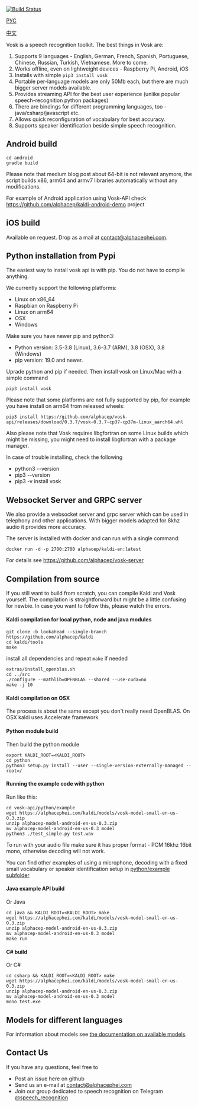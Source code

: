 [![Build Status](https://travis-ci.com/alphacep/vosk-api.svg?branch=master)](https://travis-ci.com/alphacep/vosk-api)

[РУС](README.ru.md)

[中文](README.zh.md)

Vosk is a speech recognition toolkit. The best things in Vosk are:

  1. Supports 9 languages - English, German, French, Spanish, Portuguese, Chinese, Russian, Turkish, Vietnamese. More to come.
  1. Works offline, even on lightweight devices - Raspberry Pi, Android, iOS
  1. Installs with simple `pip3 install vosk`
  1. Portable per-language models are only 50Mb each, but there are much bigger server models available.
  1. Provides streaming API for the best user experience (unlike popular speech-recognition python packages)
  1. There are bindings for different programming languages, too - java/csharp/javascript etc.
  1. Allows quick reconfiguration of vocabulary for best accuracy.
  1. Supports speaker identification beside simple speech recognition.

## Android build

```
cd android
gradle build
```

Please note that medium blog post about 64-bit is not relevant anymore, the script builds x86, arm64 and armv7 libraries automatically without any modifications.

For example of Android application using Vosk-API check https://github.com/alphacep/kaldi-android-demo project

## iOS build

Available on request. Drop as a mail at [contact@alphacephei.com](mailto:contact@alphacephei.com).

## Python installation from Pypi

The easiest way to install vosk api is with pip. You do not have to compile anything. 

We currently support the following platforms:

  * Linux on x86_64
  * Raspbian on Raspberry Pi
  * Linux on arm64
  * OSX
  * Windows

Make sure you have newer pip and python3:

  * Python version: 3.5-3.8 (Linux), 3.6-3.7 (ARM), 3.8 (OSX), 3.8 (Windows)
  * pip version: 19.0 and newer.

Uprade python and pip if needed. Then install vosk on Linux/Mac with a simple command

```
pip3 install vosk
```

Please note that some platforms are not fully supported by pip, for example you have install on arm64 from released wheels:

```
pip3 install https://github.com/alphacep/vosk-api/releases/download/0.3.7/vosk-0.3.7-cp37-cp37m-linux_aarch64.whl
```

Also please note that Vosk requires libgfortran on some Linux builds which might be missing, you might need to install libgfortran with a
package manager.

In case of trouble installing, check the following

  * python3 --version
  * pip3 --version
  * pip3 -v install vosk

## Websocket Server and GRPC server

We also provide a websocket server and grpc server which can be used in telephony and other applications. With bigger models adapted for 8khz audio it provides more accuracy.

The server is installed with docker and can run with a single command:

```
docker run -d -p 2700:2700 alphacep/kaldi-en:latest
```

For details see https://github.com/alphacep/vosk-server


## Compilation from source

If you still want to build from scratch, you can compile Kaldi and Vosk yourself. The compilation is straightforward but might be a little confusing for newbie. In case you want to follow this, please watch the errors.

#### Kaldi compilation for local python, node and java modules

```
git clone -b lookahead --single-branch https://github.com/alphacep/kaldi
cd kaldi/tools
make
```

install all dependencies and repeat `make` if needed

```
extras/install_openblas.sh
cd ../src
./configure --mathlib=OPENBLAS --shared --use-cuda=no
make -j 10
```

#### Kaldi compilation on OSX

The process is about the same except you don't really need OpenBLAS. On OSX kaldi uses Accelerate framework.

#### Python module build

Then build the python module

```
export KALDI_ROOT=<KALDI_ROOT>
cd python
python3 setup.py install --user --single-version-externally-managed --root=/
```

#### Running the example code with python

Run like this:

```
cd vosk-api/python/example
wget https://alphacephei.com/kaldi/models/vosk-model-small-en-us-0.3.zip
unzip alphacep-model-android-en-us-0.3.zip
mv alphacep-model-android-en-us-0.3 model
python3 ./test_simple.py test.wav
```

To run with your audio file make sure it has proper format - PCM 16khz 16bit mono, otherwise decoding will not work.

You can find other examples of using a microphone, decoding with a fixed small vocabulary or speaker identification setup in  [python/example subfolder](https://github.com/alphacep/vosk-api/tree/master/python/example)

#### Java example API build

Or Java

```
cd java && KALDI_ROOT=<KALDI_ROOT> make
wget https://alphacephei.com/kaldi/models/vosk-model-small-en-us-0.3.zip
unzip alphacep-model-android-en-us-0.3.zip
mv alphacep-model-android-en-us-0.3 model
make run
```

#### C# build

Or C#

```
cd csharp && KALDI_ROOT=<KALDI_ROOT> make
wget https://alphacephei.com/kaldi/models/vosk-model-small-en-us-0.3.zip
unzip alphacep-model-android-en-us-0.3.zip
mv alphacep-model-android-en-us-0.3 model
mono test.exe
```

## Models for different languages

For information about models see [the documentation on available models](https://github.com/alphacep/vosk-api/blob/master/doc/models.md).

## Contact Us

If you have any questions, feel free to

   * Post an issue here on github
   * Send us an e-mail at [contact@alphacephei.com](mailto:contact@alphacephei.com)
   * Join our group dedicated to speech recognition on Telegram [@speech_recognition](https://t.me/speech_recognition)
